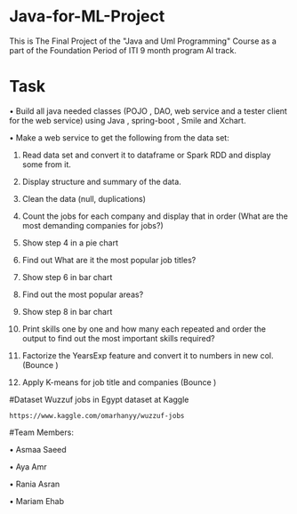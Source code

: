 # Java-for-ML-Project
This is The Final Project of the "Java and Uml Programming" Course as a part of the Foundation Period of ITI 9 month program AI track.


# Task
• Build all java needed classes (POJO , DAO, web service and a tester client for the web service) using Java , spring-boot , Smile and  Xchart.

• Make a web service to get the following from the data set:
1. Read data set and convert it to dataframe or Spark RDD and display some from it.

2. Display structure and summary of the data.

3. Clean the data (null, duplications)

4. Count the jobs for each company and display that in order (What are the most demanding companies for jobs?)

5. Show step 4 in a pie chart 

6. Find out What are it the most popular job titles? 

7. Show step 6 in bar chart 

8. Find out the most popular areas?

9. Show step 8 in bar chart 

10. Print skills one by one and how many each repeated and order the output to find out the most important skills required?

11. Factorize the YearsExp feature and convert it to numbers in new col. (Bounce )

12. Apply K-means for job title and companies (Bounce )


#Dataset
Wuzzuf jobs in Egypt dataset at Kaggle

    https://www.kaggle.com/omarhanyy/wuzzuf-jobs


    
    
#Team Members:

• Asmaa Saeed

• Aya Amr

• Rania Asran

• Mariam Ehab

